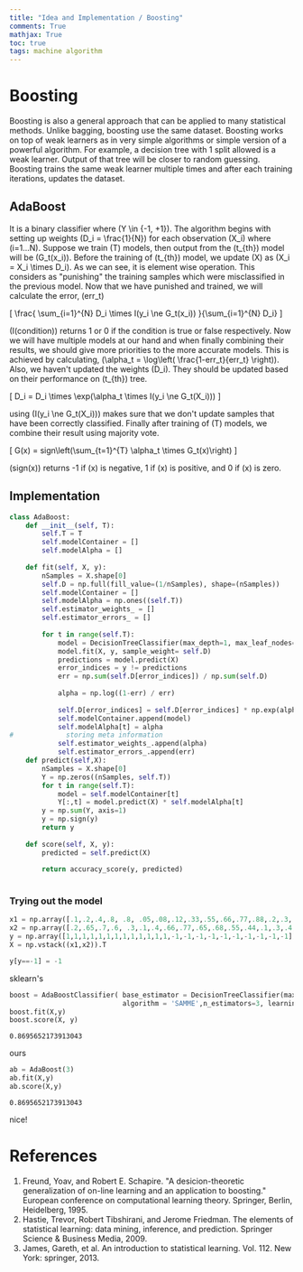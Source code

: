 ```yaml
---
title: "Idea and Implementation / Boosting"
comments: True
mathjax: True
toc: true
tags: machine algorithm
---
```

# Boosting
Boosting is also a general approach that can be applied to many statistical methods. Unlike bagging, boosting use the same dataset. Boosting works on top of weak learners as in very simple algorithms or simple version of a powerful algorithm. For example, a decision tree with 1 split allowed is a weak learner. Output of that tree will be closer to random guessing. Boosting trains the same weak learner multiple times and after each training iterations, updates the dataset.
## AdaBoost
It is a binary classifier where \(Y \in {-1, +1}\). The algorithm begins with setting up weights \(D_i = \frac{1}{N}\) for each observation \(X_i\) where \(i=1...N\). Suppose we train \(T\) models, then output from the \(t_{th}\) model will be \(G_t(x_i)\). Before the training of \(t_{th}\) model, we update \(X\) as \(X_i = X_i \times D_i\). As we can see, it is element wise operation. This considers as "punishing" the training samples which were misclassified in the previous model. Now that we have punished and trained, we will calculate the error, \(err_t\) 

\[
\frac{ \sum_{i=1}^{N} D_i \times I(y_i \ne G_t(x_i)) }{\sum_{i=1}^{N} D_i}
\]

\(I(condition)\) returns 1 or 0 if the condition is true or false respectively. Now we will have multiple models at our hand and when finally combining their results, we should give more priorities to the more accurate models. This is achieved by calculating, \(\alpha_t = \log\left( \frac{1-err_t}{err_t} \right)\). Also, we haven't updated the weights \(D_i\). They should be updated based on their performance on \(t_{th}\) tree. 

\[
D_i = D_i \times \exp(\alpha_t \times I(y_i \ne G_t(X_i)))
\]

using \(I(y_i \ne G_t(X_i))\) makes sure that we don't update samples that have been correctly classified. Finally after training of \(T\) models, we combine their result using majority vote.

\[
G(x) = sign\left(\sum_{t=1}^{T} \alpha_t \times G_t(x)\right)
\]

\(sign(x)\) returns -1 if \(x\) is negative, 1 if \(x\) is positive, and 0 if \(x\) is zero.

## Implementation


```python
class AdaBoost:
    def __init__(self, T):
        self.T = T
        self.modelContainer = []
        self.modelAlpha = []
        
    def fit(self, X, y):
        nSamples = X.shape[0]
        self.D = np.full(fill_value=(1/nSamples), shape=(nSamples))
        self.modelContainer = []
        self.modelAlpha = np.ones((self.T))
        self.estimator_weights_ = []
        self.estimator_errors_ = []
        
        for t in range(self.T):
            model = DecisionTreeClassifier(max_depth=1, max_leaf_nodes=2)
            model.fit(X, y, sample_weight= self.D)
            predictions = model.predict(X)
            error_indices = y != predictions
            err = np.sum(self.D[error_indices]) / np.sum(self.D)
            
            alpha = np.log((1-err) / err)
            
            self.D[error_indices] = self.D[error_indices] * np.exp(alpha)
            self.modelContainer.append(model)
            self.modelAlpha[t] = alpha
#             storing meta information
            self.estimator_weights_.append(alpha)
            self.estimator_errors_.append(err)
    def predict(self,X):
        nSamples = X.shape[0]
        Y = np.zeros((nSamples, self.T))
        for t in range(self.T):
            model = self.modelContainer[t]
            Y[:,t] = model.predict(X) * self.modelAlpha[t]
        y = np.sum(Y, axis=1)
        y = np.sign(y)
        return y
    
    def score(self, X, y):
        predicted = self.predict(X)
        
        return accuracy_score(y, predicted)
        
```

### Trying out the model


```python
x1 = np.array([.1,.2,.4,.8, .8, .05,.08,.12,.33,.55,.66,.77,.88,.2,.3,.4,.5,.6,.25,.3,.5,.7,.6])
x2 = np.array([.2,.65,.7,.6, .3,.1,.4,.66,.77,.65,.68,.55,.44,.1,.3,.4,.3,.15,.15,.5,.55,.2,.4])
y = np.array([1,1,1,1,1,1,1,1,1,1,1,1,1,-1,-1,-1,-1,-1,-1,-1,-1,-1,-1])
X = np.vstack((x1,x2)).T

y[y==-1] = -1
```

sklearn's


```python
boost = AdaBoostClassifier( base_estimator = DecisionTreeClassifier(max_depth = 1, max_leaf_nodes=2), 
                            algorithm = 'SAMME',n_estimators=3, learning_rate=1.0)
boost.fit(X,y)
boost.score(X, y)
```




    0.8695652173913043



ours


```python
ab = AdaBoost(3)
ab.fit(X,y)
ab.score(X,y)
```




    0.8695652173913043



nice!

# References
1. Freund, Yoav, and Robert E. Schapire. "A desicion-theoretic generalization of on-line learning and an application to boosting." European conference on computational learning theory. Springer, Berlin, Heidelberg, 1995.
1. Hastie, Trevor, Robert Tibshirani, and Jerome Friedman. The elements of statistical learning: data mining, inference, and prediction. Springer Science & Business Media, 2009.
2. James, Gareth, et al. An introduction to statistical learning. Vol. 112. New York: springer, 2013.

